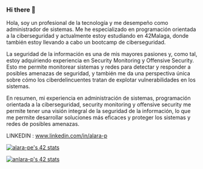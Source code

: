 ### Hi there 👋


Hola, soy un profesional de la tecnología y me desempeño como administrador de sistemas. Me he especializado en programación orientada a la ciberseguridad y actualmente estoy estudiando en 42Malaga, donde también estoy llevando a cabo un bootcamp de ciberseguridad.

La seguridad de la información es una de mis mayores pasiones y, como tal, estoy adquiriendo experiencia en Security Monitoring y Offensive Security. Esto me permite monitorear sistemas y redes para detectar y responder a posibles amenazas de seguridad, y también me da una perspectiva única sobre cómo los ciberdelincuentes tratan de explotar vulnerabilidades en los sistemas.

En resumen, mi experiencia en administración de sistemas, programación orientada a la ciberseguridad, security monitoring y offensive security me permite tener una visión integral de la seguridad de la información, lo que me permite desarrollar soluciones más eficaces y proteger los sistemas y redes de posibles amenazas.

LINKEDIN : www.linkedin.com/in/alara-p

[![alara-pe's 42 stats](https://badge42.vercel.app/api/v2/clhru2teo010408jr2poxr71k/stats?cursusId=9&coalitionId=274)](https://github.com/JaeSeoKim/badge42)



[![anlara-p's 42 stats](https://badge42.vercel.app/api/v2/clhrudtjg010908l69yu6oi8l/stats?cursusId=58&coalitionId=piscine)](https://github.com/JaeSeoKim/badge42)
